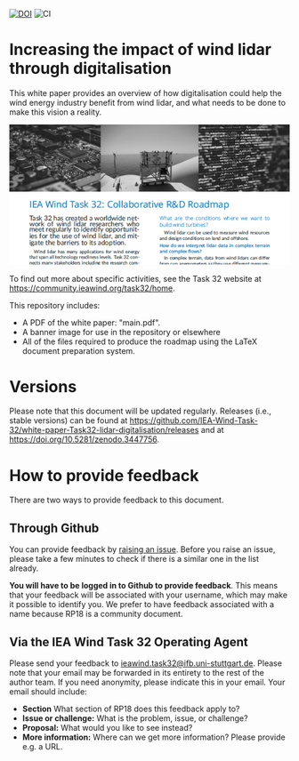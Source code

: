 [![DOI](https://zenodo.org/badge/DOI/10.5281/zenodo.3447756.svg)](https://doi.org/10.5281/zenodo.3447756)
![CI](https://github.com/IEA-Wind-Task-32/white-paper-Task32-lidar-digitalisation/workflows/CI/badge.svg)

# Increasing the impact of wind lidar through digitalisation
This white paper provides an overview of how digitalisation could help the wind energy industry benefit from wind lidar, and what needs to be done to make this vision a reality.

![](./3604290-2by1.png)

To find out more about specific activities, see the Task 32 website at https://community.ieawind.org/task32/home.

This repository includes:
 - A PDF of the white paper: "main.pdf".
 - A banner image for use in the repository or elsewhere
 - All of the files required to produce the roadmap using the LaTeX document preparation system.

# Versions
Please note that this document will be updated regularly. Releases (i.e., stable versions) can be found at https://github.com/IEA-Wind-Task-32/white-paper-Task32-lidar-digitalisation/releases and at https://doi.org/10.5281/zenodo.3447756. 

# How to provide feedback
There are two ways to provide feedback to this document.

## Through Github
You can provide feedback by [raising an issue](https://github.com/IEA-Wind-Task-32/white-paper-Task32-lidar-digitalisation/issues). Before you raise an issue, please take a few minutes to check if there is a similar one in the list already.

**You will have to be logged in to Github to provide feedback**. This means that your feedback will be associated with your username, which may make it possible to identify you. We prefer to have feedback associated with a name because RP18 is a community document.

## Via the IEA Wind Task 32 Operating Agent
Please send your feedback to [ieawind.task32@ifb.uni-stuttgart.de](mailto:ieawind.task32@ifb.uni-stuttgart.de). Please note that your email may be forwarded in its entirety to the rest of the author team. If you need anonymity, please indicate this in your email. Your email should include:
- **Section** What section of RP18 does this feedback apply to?
- **Issue or challenge:** What is the problem, issue, or challenge?
- **Proposal:** What would you like to see instead?
- **More information:** Where can we get more information? Please provide e.g. a URL.
